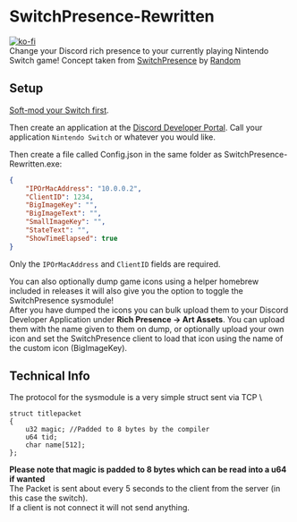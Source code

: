 # SwitchPresence-Rewritten
[![ko-fi](https://www.ko-fi.com/img/githubbutton_sm.svg)](https://ko-fi.com/X8X0LUTH) \
Change your Discord rich presence to your currently playing Nintendo Switch game! Concept taken from [SwitchPresence](https://github.com/Random0666/SwitchPresence) by [Random](https://github.com/Random0666)

## Setup
[Soft-mod your Switch first](https://switch.homebrew.guide/).

Then create an application at the [Discord Developer Portal](https://discordapp.com/developers/applications/).
Call your application `Nintendo Switch` or whatever you would like.

Then create a file called Config.json in the same folder as SwitchPresence-Rewritten.exe:

```json
{
    "IPOrMacAddress": "10.0.0.2",
    "ClientID": 1234,
    "BigImageKey": "",
    "BigImageText": "",
    "SmallImageKey": "",
    "StateText": "",
    "ShowTimeElapsed": true
}
```

Only the `IPOrMacAddress` and `ClientID` fields are required.

You can also optionally dump game icons using a helper homebrew included in releases it will also give you the option to toggle the SwitchPresence sysmodule!<br>
After you have dumped the icons you can bulk upload them to your Discord Developer Application under __Rich Presence → Art Assets__.
You can upload them with the name given to them on dump, or optionally upload your own icon and set the SwitchPresence client to load that icon using the name of the custom icon (BigImageKey).

## Technical Info

The protocol for the sysmodule is a very simple struct sent via TCP \
```
struct titlepacket
{
    u32 magic; //Padded to 8 bytes by the compiler
    u64 tid;
    char name[512];
};
```
**Please note that magic is padded to 8 bytes which can be read into a u64 if wanted**<br>
The Packet is sent about every 5 seconds to the client from the server (in this case the switch).<br>
If a client is not connect it will not send anything.<br>
